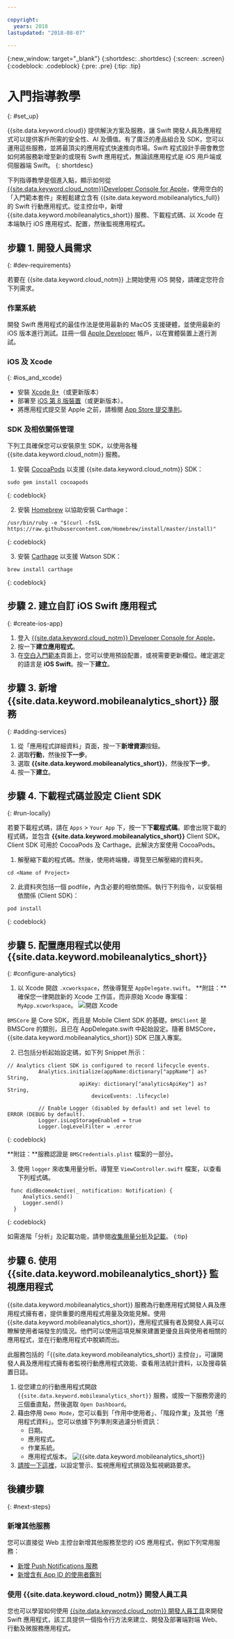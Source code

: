 ```yaml
---

copyright:
  years: 2018
lastupdated: "2018-08-07"

---
```


{:new_window: target="_blank"}
{:shortdesc: .shortdesc}
{:screen: .screen}
{:codeblock: .codeblock}
{:pre: .pre}
{:tip: .tip}

# 入門指導教學
{: #set_up}

{{site.data.keyword.cloud}} 提供解決方案及服務，讓 Swift 開發人員及應用程式可以提供客戶所需的安全性、AI 及價值。有了廣泛的產品組合及 SDK，您可以運用這些服務，並將最頂尖的應用程式快速推向市場。Swift 程式設計手冊會教您如何將服務新增至新的或現有 Swift 應用程式，無論該應用程式是 iOS 用戶端或伺服器端 Swift。
{: shortdesc}

下列指導教學是個進入點，顯示如何從 [{{site.data.keyword.cloud_notm}}Developer Console for Apple](https://console.bluemix.net/developer/appledevelopment/starter-kits)，使用空白的「入門範本套件」來輕鬆建立含有 {{site.data.keyword.mobileanalytics_full}} 的 Swift 行動應用程式。從主控台中，新增 {{site.data.keyword.mobileanalytics_short}} 服務、下載程式碼、以 Xcode 在本端執行 iOS 應用程式、配置，然後監視應用程式。

## 步驟 1. 開發人員需求
{: #dev-requirements}

若要在 {{site.data.keyword.cloud_notm}} 上開始使用 iOS 開發，請確定您符合下列需求。

### 作業系統

開發 Swift 應用程式的最佳作法是使用最新的 MacOS 支援硬體，並使用最新的 iOS 版本進行測試。註冊一個 [Apple Developer](https://developer.apple.com/) 帳戶，以在實體裝置上進行測試。

### iOS 及 Xcode
{: #ios_and_xcode}

- 安裝 [Xcode 8+](https://developer.apple.com/xcode/)（或更新版本）
- 部署至 [iOS 第 8 版裝置](https://support.apple.com/downloads/ios)（或更新版本）。
- 將應用程式提交至 Apple 之前，請檢閱 [App Store 提交準則](https://developer.apple.com/app-store/guidelines/)。

### SDK 及相依關係管理

下列工具確保您可以安裝原生 SDK，以使用各種 {{site.data.keyword.cloud_notm}} 服務。

1. 安裝 [CocoaPods](https://cocoapods.org/) 以支援 {{site.data.keyword.cloud_notm}} SDK：
  ```
  sudo gem install cocoapods
  ```
  {: codeblock}
  
2. 安裝 [Homebrew](https://brew.sh/) 以協助安裝 Carthage：
  ```
  /usr/bin/ruby -e "$(curl -fsSL https://raw.githubusercontent.com/Homebrew/install/master/install)"
  ```
  {: codeblock}

3. 安裝 [Carthage](https://github.com/Carthage/Carthage) 以支援 Watson SDK：
  ```
  brew install carthage
  ```
  {: codeblock}

## 步驟 2. 建立自訂 iOS Swift 應用程式
{: #create-ios-app}

1. 登入 [{{site.data.keyword.cloud_notm}} Developer Console for Apple](https://console.bluemix.net/developer/appledevelopment/starter-kits)。
2. 按一下**建立應用程式**。
3. 在[空白入門範本](https://console.bluemix.net/developer/appledevelopment/create-app)頁面上，您可以使用預設配置，或視需要更新欄位。確定選定的語言是 **iOS Swift**。按一下**建立**。

## 步驟 3. 新增 {{site.data.keyword.mobileanalytics_short}} 服務
{: #adding-services}

1. 從「應用程式詳細資料」頁面，按一下**新增資源**按鈕。
2. 選取**行動**，然後按**下一步**。
3. 選取 **{{site.data.keyword.mobileanalytics_short}}**，然後按**下一步**。
4. 按一下**建立**。

## 步驟 4. 下載程式碼並設定 Client SDK
{: #run-locally}

若要下載程式碼，請在 `Apps` > `Your App` 下，按一下**下載程式碼**。即會出現下載的程式碼，並包含 **{{site.data.keyword.mobileanalytics_short}}** Client SDK。Client SDK 可用於 CocoaPods 及 Carthage。此解決方案使用 CocoaPods。

1. 解壓縮下載的程式碼。然後，使用終端機，導覽至已解壓縮的資料夾。
  ```
  cd <Name of Project>
  ```
2. 此資料夾包括一個 podfile，內含必要的相依關係。執行下列指令，以安裝相依關係 (Client SDK)：
  ```
  pod install
  ```
  {: codeblock}

## 步驟 5. 配置應用程式以使用 {{site.data.keyword.mobileanalytics_short}}
{: #configure-analytics}

1. 以 Xcode 開啟 `.xcworkspace`，然後導覽至 `AppDelegate.swift`。
  **附註：**確保您一律開啟新的 Xcode 工作區，而非原始 Xcode 專案檔：`MyApp.xcworkspace`。
   ![開啟 Xcode](images/Xcode.png)

  `BMSCore` 是 Core SDK，而且是 Mobile Client SDK 的基礎。`BMSClient` 是 BMSCore 的類別，且已在 AppDelegate.swift 中起始設定。隨著 BMSCore，{{site.data.keyword.mobileanalytics_short}} SDK 已匯入專案。
  
2. 已包括分析起始設定碼，如下列 Snippet 所示：
  ```
  // Analytics client SDK is configured to record lifecycle events.
         	Analytics.initialize(appName:dictionary["appName"] as? String,
        			     apiKey: dictionary["analyticsApiKey"] as? String,
        	        	     deviceEvents: .lifecycle)

        	// Enable Logger (disabled by default) and set level to ERROR (DEBUG by default).
        	Logger.isLogStorageEnabled = true
        	Logger.logLevelFilter = .error
  ```
  {: codeblock}

  **附註：**服務認證是 `BMSCredentials.plist` 檔案的一部分。

3. 使用 `logger` 來收集用量分析。導覽至 `ViewController.swift` 檔案，以查看下列程式碼。
  ```
   func didBecomeActive(_ notification: Notification) {
       Analytics.send()
       Logger.send()
    }
  ```
  {: codeblock}

   如需進階「分析」及記載功能，請參閱[收集用量分析](https://console.bluemix.net/docs/services/mobileanalytics/sdk.html#app-monitoring-gathering-analytics)及[記載](https://console.bluemix.net/docs/services/mobileanalytics/sdk.html#enabling-configuring-and-using-logger)。
   {:tip}

## 步驟 6. 使用 {{site.data.keyword.mobileanalytics_short}} 監視應用程式
{{site.data.keyword.mobileanalytics_short}} 服務為行動應用程式開發人員及應用程式擁有者，提供重要的應用程式用量及效能見解。使用 {{site.data.keyword.mobileanalytics_short}}，應用程式擁有者及開發人員可以瞭解使用者端發生的情況。他們可以使用這項見解來建置更優良且與使用者相關的應用程式，並在行動應用程式中脫穎而出。

此服務包括的「{{site.data.keyword.mobileanalytics_short}} 主控台」，可讓開發人員及應用程式擁有者監視行動應用程式效能、查看用法統計資料，以及搜尋裝置日誌。

1. 從您建立的行動應用程式開啟 `{{site.data.keyword.mobileanalytics_short}}` 服務，或按一下服務旁邊的三個垂直點，然後選取 `Open Dashboard`。
2. 藉由停用 `Demo Mode`，您可以看到「作用中使用者」、「階段作業」及其他「應用程式資料」。您可以依據下列準則來過濾分析資訊：
    * 日期。
    * 應用程式。
    * 作業系統。
    * 應用程式版本。
         ![{{site.data.keyword.mobileanalytics_short}}](images/mobile_analytics.png)
3. [請按一下這裡](https://console.bluemix.net/docs/services/mobileanalytics/app-monitoring.html#monitoringapps)，以設定警示、監視應用程式損毀及監視網路要求。

## 後續步驟
{: #next-steps}

### 新增其他服務
您可以直接從 Web 主控台新增其他服務至您的 iOS 應用程式，例如下列常用服務：

* [新增 Push Notifications 服務](/push/push_notifications.html)
* [新增含有 App ID 的使用者鑑別](/authenticate/app_id.html)

### 使用 {{site.data.keyword.cloud_notm}} 開發人員工具
您也可以學習如何使用 [{{site.data.keyword.cloud_notm}} 開發人員工具](../cli/index.html)來開發 Swift 應用程式，該工具提供一個指令行方法來建立、開發及部署端對端 Web、行動及微服務應用程式。

